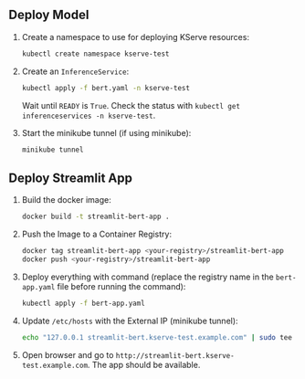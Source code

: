## Deploy Model

1. Create a namespace to use for deploying KServe resources:

   ```bash
   kubectl create namespace kserve-test
   ```

2. Create an `InferenceService`:

   ```bash
   kubectl apply -f bert.yaml -n kserve-test
   ```

   Wait until `READY` is `True`. Check the status with `kubectl get inferenceservices -n kserve-test`.

3. Start the minikube tunnel (if using minikube):

   ```bash
   minikube tunnel
   ```

## Deploy Streamlit App

1. Build the docker image:

   ```bash
   docker build -t streamlit-bert-app .
   ```

2. Push the Image to a Container Registry:

   ```bash
   docker tag streamlit-bert-app <your-registry>/streamlit-bert-app
   docker push <your-registry>/streamlit-bert-app
   ```

3. Deploy everything with command (replace the registry name in the `bert-app.yaml` file before running the command):

   ```bash
   kubectl apply -f bert-app.yaml
   ```

4. Update `/etc/hosts` with the External IP (minikube tunnel):

   ```bash
   echo "127.0.0.1 streamlit-bert.kserve-test.example.com" | sudo tee -a /etc/hosts
   ```

5. Open browser and go to `http://streamlit-bert.kserve-test.example.com`. The app should be available.
